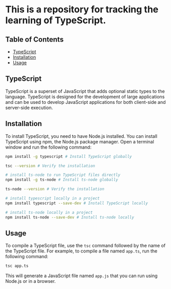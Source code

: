 # This is a repository for tracking the learning of TypeScript.

## Table of Contents
- [TypeScript](#typescript)
- [Installation](#installation)
- [Usage](#usage)

## TypeScript
TypeScript is a superset of JavaScript that adds optional static types to the language. TypeScript is designed for the development of large applications and can be used to develop JavaScript applications for both client-side and server-side execution.

## Installation
To install TypeScript, you need to have Node.js installed. You can install TypeScript using npm, the Node.js package manager. Open a terminal window and run the following command:
```bash
npm install -g typescript # Install TypeScript globally

tsc --version # Verify the installation

# install ts-node to run TypeScript files directly
npm install -g ts-node # Install ts-node globally

ts-node --version # Verify the installation

# install typescript locally in a project
npm install typescript --save-dev # Install TypeScript locally

# install ts-node locally in a project
npm install ts-node --save-dev # Install ts-node locally

```

## Usage
To compile a TypeScript file, use the `tsc` command followed by the name of the TypeScript file. For example, to compile a file named `app.ts`, run the following command:
```bash
tsc app.ts
```
This will generate a JavaScript file named `app.js` that you can run using Node.js or in a browser.